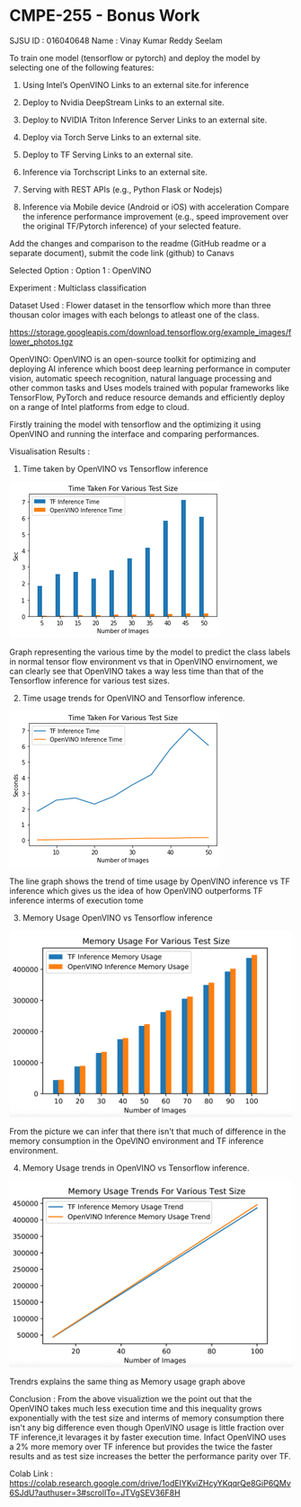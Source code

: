 # CMPE-255 - Bonus Work

SJSU ID : 016040648
Name : Vinay Kumar Reddy Seelam


To train one model (tensorflow or pytorch) and deploy the model by selecting one of the following features: 

1) Using Intel’s OpenVINO Links to an external site.for inference

2) Deploy to Nvidia DeepStream Links to an external site.

3) Deploy to NVIDIA Triton Inference Server Links to an external site.

4) Deploy via Torch Serve Links to an external site.

5) Deploy to TF Serving Links to an external site.

6) Inference via Torchscript Links to an external site.

6) Serving with REST APIs (e.g., Python Flask or Nodejs)

7) Inference via Mobile device (Android or iOS) with acceleration Compare the inference performance improvement (e.g., speed improvement over the original TF/Pytorch inference) of your selected feature.

Add the changes and comparison to the readme (GitHub readme or a separate document), submit the code link (github) to Canavs

Selected Option : Option 1 : OpenVINO

Experiment : Multiclass classification

Dataset Used : Flower dataset in the tensorflow which more than three thousan color images with each belongs to atleast one of the class.

https://storage.googleapis.com/download.tensorflow.org/example_images/flower_photos.tgz

OpenVINO: OpenVINO is  an open-source toolkit for optimizing and deploying AI inference which boost deep learning performance in computer vision, automatic speech recognition, natural language processing and other common tasks and Uses models trained with popular frameworks like TensorFlow, PyTorch and reduce resource demands and efficiently deploy on a range of Intel platforms from edge to cloud.


Firstly training the model with tensorflow and the optimizing it using OpenVINO and running the interface and comparing performances.

Visualisation Results : 

1. Time taken by OpenVINO vs Tensorflow inference

![image](https://github.com/vinaykumarseelam/255_Bonus_Work/blob/main/255_1.png)

Graph representing the various time by the model to predict the class labels in normal tensor flow environment vs that in OpenVINO envirnoment, we can clearly see that OpenVINO takes a way less time than that of the Tensorflow inference for various test sizes.

2. Time usage trends for OpenVINO and Tensorflow inference.

![image](https://github.com/vinaykumarseelam/255_Bonus_Work/blob/main/255_2.png)

The line graph shows the trend of time usage by OpenVINO inference vs TF inference which gives us the idea of how OpenVINO outperforms TF inference interms of execution tome


3. Memory Usage OpenVINO vs Tensorflow inference


![image](https://github.com/vinaykumarseelam/255_Bonus_Work/blob/main/255_bar.png)

From the picture we can infer that there isn't that much of difference in the memory consumption in the OpeVINO environment and TF inference environment.


4. Memory Usage trends in OpenVINO vs Tensorflow inference.

![image](https://github.com/vinaykumarseelam/255_Bonus_Work/blob/main/255_Line_mem.png)

Trendrs explains the same thing as Memory usage graph above


Conclusion : From the above visualiztion we the point out that the OpenVINO takes much less execution time and this inequality grows exponentially with the test size and interms of memory consumption there isn't any big difference even though OpenVINO usage is little fraction over TF inference,it levarages it by faster execution time. Infact OpenVINO uses a 2% more memory over TF inference but provides the twice the faster results and as test size increases the better the performance parity over TF.

Colab Link : https://colab.research.google.com/drive/1odEIYKviZHcyYKqqrQe8GiP6QMv6SJdU?authuser=3#scrollTo=JTVgSEV36F8H















